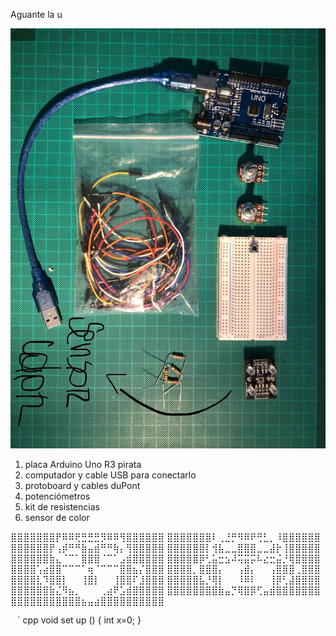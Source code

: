 Aguante la u 

![materiales](./materiales.jpg)

1. placa Arduino Uno R3 pirata
2. computador y cable USB para conectarlo
3. protoboard y cables duPont
4. potenciómetros
5. kit de resistencias
6. sensor de color

⣿⣿⣿⣿⣿⣿⣿⡟⠿⠿⢟⣛⣛⣛⡻⠿⠿⢻⣿⣿⣿⣿⣿⣿ ⣿⣿⣿⣿⣿⣿⣿⠇⢀⣘⡛⠻⠿⠟⢛⣃⡀⠸⣿⣿⣿⣿⣿⣿ ⣿⣿⣿⣿⣿⣿⡟⢠⡾⠛⠛⣷⣤⣾⠛⠛⢷⡄⢻⣿⣿⣿⣿⣿ ⣿⣿⣿⣿⣿⣿⡇⢺⣧⣀⣀⣿⣿⣿⣀⣀⣼⡗⢸⣿⣿⣿⣿⣿ ⣿⣿⣿⣿⣿⣿⣷⣄⠈⠉⠁⣿⣿⣿⠈⠉⠁⣠⣾⣿⣿⣿⣿⣿ ⣿⣿⣿⣿⣿⡿⢃⣥⣒⣢⠼⢭⣭⡭⠧⣔⣒⣬⡘⢿⣿⣿⣿⣿ ⣿⣿⣿⣿⢡⣴⣿⣿⠉⠉⠉⠁⢶⠈⠉⠉⠉⣿⣿⣦⡌⣿⣿⣿ ⣿⣿⣿⣿⡀⣿⣿⣿⡄⠀⠀⢠⣾⡄⠀⠀⢠⣿⣿⣿⢀⣿⣿⣿ ⣿⣿⣿⣿⣇⠹⣿⣿⡇⠀⠀⢸⣿⡇⠀⠀⢸⣿⣿⠏⣸⣿⣿⣿ ⣿⣿⣿⣿⣿⣧⡘⢿⡇⠀⠀⠸⠿⠇⠀⠀⢸⡿⢃⣼⣿⣿⣿⣿ ⣿⣿⣿⣿⣿⣿⣷⣌⠻⣦⡀⠀⠀⠀⢀⣴⠟⣡⣾⣿⣿⣿⣿⣿ ⣿⣿⣿⣿⣿⣿⣿⣿⣷⣤⡙⢿⣿⡿⢋⣤⣾⣿⣿⣿⣿⣿⣿⣿ ⣿⣿⣿⣿⣿⣿⣿⣿⣿⣿⣿⣦⣤⣴⣿⣿⣿⣿⣿⣿⣿⣿⣿⣿


` ` ` cpp
void set up () {
int x=0;
}
